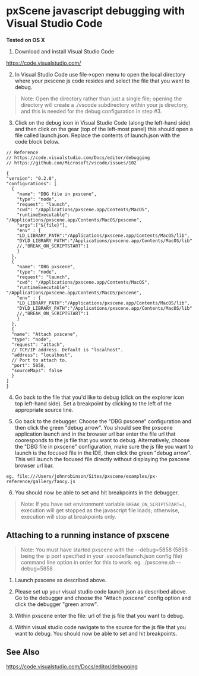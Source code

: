 



# pxScene javascript debugging with Visual Studio Code



**Tested on OS X**



1. Download and install Visual Studio Code

  https://code.visualstudio.com/

2.  In Visual Studio Code use file->open menu to open the local directory where your pxscene js code resides and select the file that you want to debug.

> Note: Open the directory rather than just a single file; opening the directory will create a ./vscode subdirectory within your js directory, and this is needed for the debug configuration in step #3.  



3. Click on the debug icon in Visual Studio Code (along the left-hand side) and then click on the gear (top of the left-most panel) this should open a file called launch.json.  Replace the contents of launch.json with the code block below.



  ~~~~
// Reference
// https://code.visualstudio.com/Docs/editor/debugging
// https://github.com/Microsoft/vscode/issues/102

{
  "version": "0.2.0",
  "configurations": [
    {
      "name": "DBG file in pxscene",
      "type": "node",
      "request": "launch",
      "cwd": "/Applications/pxscene.app/Contents/MacOS",
      "runtimeExecutable": "/Applications/pxscene.app/Contents/MacOS/pxscene",
      "args":["${file}"],
      "env" : {
      "LD_LIBRARY_PATH":"/Applications/pxscene.app/Contents/MacOS/lib",
      "DYLD_LIBRARY_PATH":"/Applications/pxscene.app/Contents/MacOS/lib"
      //,"BREAK_ON_SCRIPTSTART":1    
      }
    },
    {
      "name": "DBG pxscene",
      "type": "node",
      "request": "launch",
      "cwd": "/Applications/pxscene.app/Contents/MacOS",
      "runtimeExecutable": "/Applications/pxscene.app/Contents/MacOS/pxscene",
      "env" : {
      "LD_LIBRARY_PATH":"/Applications/pxscene.app/Contents/MacOS/lib",
      "DYLD_LIBRARY_PATH":"/Applications/pxscene.app/Contents/MacOS/lib"
      //,"BREAK_ON_SCRIPTSTART":1      
      }
    },   
    {
    "name": "Attach pxscene",
    "type": "node",
    "request": "attach",
    // TCP/IP address. Default is "localhost".
    "address": "localhost",
    // Port to attach to.
    "port": 5858,
    "sourceMaps": false
    }
  ]
}
  ~~~~

4.  Go back to the file that you'd like to debug (click on the explorer icon top left-hand side).  Set a breakpoint by clicking to the left of the appropriate source line.

5. Go back to the debugger.  Choose the "DBG pxscene" configuration and then click the green "debug arrow".  You should see the pxscene application launch and in the browser url bar enter the file url that cooresponds to the js file that you want to debug.  Alternatively, choose the "DBG file in pxscene" configuration, make sure the js file you want to launch is the focused file in the IDE, then click the green "debug arrow". This will launch the focused file directly without displaying the pxscene browser url bar.

  ~~~~
  eg. file:///Users/johnrobinson/Sites/pxscene/examples/px-reference/gallery/fancy.js
  ~~~~

6.  You should now be able to set and hit breakpoints in the debugger.

> Note: If you have set environment variable `BREAK_ON_SCRIPTSTART=1`, execution will get stopped as the javascript file loads; otherwise, execution will stop at breakpoints only.


## Attaching to a running instance of pxscene


> Note: You must have started pxscene with the --debug=5858 (5858 being the ip port specified in your .vscode/launch.json 
> config file) command line option in order for this to work.  eg. ./pxscene.sh --debug=5858

1.  Launch pxscene as described above.

2.  Please set up your visual studio code launch.json as described above.  Go to the debugger and choose the "Attach pxscene" config option and click the debugger "green arrow".

3.  Within pxscene enter the file: url of the js file that you want to debug.

4.  Within visual studio code navigate to the source for the js file that you want to debug.  You should now be able to set and hit breakpoints.


## See Also

https://code.visualstudio.com/Docs/editor/debugging
